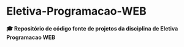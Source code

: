 # Eletiva-Programacao-WEB
 **🎓 Repositório de código fonte de projetos da disciplina de
 Eletiva Programacao WEB**
